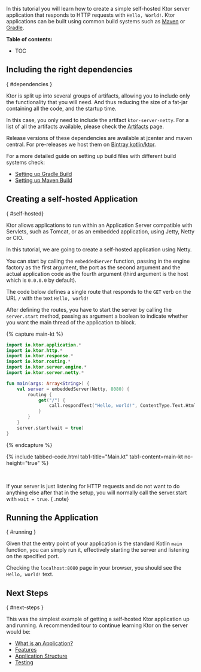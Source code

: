 [//]: # (title: First App)
[//]: # (caption: Creating Your First Application)
[//]: # (category: quickstart)
[//]: # (permalink: /quickstart/guides/application.html)
[//]: # (redirect_from: redirect_from)
[//]: # (- /quickstart/application.html: - /quickstart/application.html)
[//]: # (ktor_version_review: 1.0.0)

In this tutorial you will learn how to create a simple self-hosted Ktor server application that responds to HTTP requests with `Hello, World!`.
Ktor applications can be built using common build systems such as [Maven](/quickstart/quickstart/maven.html) or [Gradle](/quickstart/quickstart/gradle.html).

**Table of contents:**

* TOC

## Including the right dependencies
{ #dependencies }

Ktor is split up into several groups of artifacts,
allowing you to include only the functionality that you will need. And thus reducing the size of a fat-jar containing all the code, and the startup time.

In this case, you only need to include the artifact `ktor-server-netty`.
For a list of all the artifacts available, please check the [Artifacts](/quickstart/artifacts.html) page.  

Release versions of these dependencies are available at jcenter and maven central.
For pre-releases we host them on [Bintray kotlin/ktor](https://bintray.com/kotlin/ktor).

For a more detailed guide on setting up build files with different build systems check:

* [Setting up Gradle Build](/quickstart/quickstart/gradle.html)
* [Setting up Maven Build](/quickstart/quickstart/maven.html)

## Creating a self-hosted Application
{ #self-hosted}

Ktor allows applications to run within an Application Server compatible with Servlets, such as Tomcat,
or as an embedded application, using Jetty, Netty or CIO.

In this tutorial, we are going to create a self-hosted application using Netty.

You can start by calling the `embeddedServer` function, passing in the engine factory as the first argument,
the port as the second argument and the actual application code as the fourth argument (third argument
is the host which is `0.0.0.0` by default).

The code below defines a single route that responds to the `GET` verb on the URL `/` with
the text `Hello, world!`

After defining the routes, you have to start the server by calling the `server.start` method,
passing as argument a boolean to indicate whether you want the main thread of the application to block.

{% capture main-kt %}
```kotlin
import io.ktor.application.*
import io.ktor.http.*
import io.ktor.response.*
import io.ktor.routing.*
import io.ktor.server.engine.*
import io.ktor.server.netty.*

fun main(args: Array<String>) {
    val server = embeddedServer(Netty, 8080) {
        routing {
            get("/") {
                call.respondText("Hello, world!", ContentType.Text.Html)
            }
        }
    }
    server.start(wait = true)
}
```
{% endcapture %}

{% include tabbed-code.html
    tab1-title="Main.kt" tab1-content=main-kt
    no-height="true"
%}

&nbsp;

If your server is just listening for HTTP requests and do not want to do anything else after that in the setup,
you will normally call the server.start with `wait = true`.
{ .note}

## Running the Application
{ #running }

Given that the entry point of your application is the standard Kotlin `main` function, 
you can simply run it, effectively starting the server and listening on the specified port.

Checking the `localhost:8080` page in your browser, you should see the `Hello, world!` text. 

## Next Steps
{ #next-steps }

This was the simplest example of getting a self-hosted Ktor application up and running. 
A recommended tour to continue learning Ktor on the server would be:

* [What is an Application?](/servers/application.html)
* [Features](/features)
* [Application Structure](/servers/structure.html)
* [Testing](/servers/testing.html)